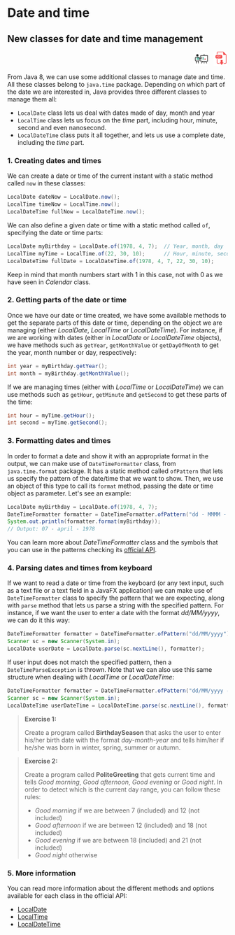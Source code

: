 # Date and time

## New classes for date and time management

<div style="text-align: right">
<a target="_blank" href="slides/08b.html"><img src="../../img/diapositivas.png" width="32" /></a>&nbsp;&nbsp;
<a target="_blank" href="08b.pdf"><img src="../../img/pdf.png" width="32" /></a>
</div>

From Java 8, we can use some additional classes to manage date and time. All these classes belong to `java.time` package. Depending on which part of the date we are interested in, Java provides three different classes to manage them all:

* `LocalDate` class lets us deal with dates made of day, month and year
* `LocalTime` class lets us focus on the *time* part, including hour, minute, second and even nanosecond.
* `LocalDateTime` class puts it all together, and lets us use a complete date, including the *time* part.

### 1. Creating dates and times

We can create a date or time of the current instant with a static method called `now` in these classes:

```java
LocalDate dateNow = LocalDate.now();
LocalTime timeNow = LocalTime.now();
LocalDateTime fullNow = LocalDateTime.now();
```

We can also define a given date or time with a static method called `of`, specifying the date or time parts:

```java
LocalDate myBirthday = LocalDate.of(1978, 4, 7);  // Year, month, day
LocalTime myTime = LocalTime.of(22, 30, 10);      // Hour, minute, second
LocalDateTime fullDate = LocalDateTime.of(1978, 4, 7, 22, 30, 10);
```

Keep in mind that month numbers start with 1 in this case, not with 0 as we have seen in *Calendar* class.

### 2. Getting parts of the date or time

Once we have our date or time created, we have some available methods to get the separate parts of this date or time, depending on the object we are managing (either *LocalDate*, *LocalTime* or *LocalDateTime*). For instance, if we are working with dates (either in *LocalDate* or *LocalDateTime* objects), we have methods such as `getYear`, `getMonthValue` or `getDayOfMonth` to get the year, month number or day, respectively:

```java
int year = myBirthday.getYear();
int month = myBirthday.getMonthValue();
```

If we are managing times (either with *LocalTime* or *LocalDateTime*) we can use methods such as `getHour`, `getMinute` and `getSecond` to get these parts of the time:

```java
int hour = myTime.getHour();
int second = myTime.getSecond();
```

### 3. Formatting dates and times

In order to format a date and show it with an appropriate format in the output, we can make use of `DateTimeFormatter` class, from `java.time.format` package. It has a static method called `ofPattern` that lets us specify the pattern of the date/time that we want to show. Then, we use an object of this type to call its `format` method, passing the date or time object as parameter. Let's see an example:

```java
LocalDate myBirthday = LocalDate.of(1978, 4, 7);
DateTimeFormatter formatter = DateTimeFormatter.ofPattern("dd - MMMM - yyyy");
System.out.println(formatter.format(myBirthday));
// Output: 07 - april - 1978
```

You can learn more about *DateTimeFormatter* class and the symbols that you can use in the patterns checking its [official API](https://docs.oracle.com/javase/8/docs/api/java/time/format/DateTimeFormatter.html).

### 4. Parsing dates and times from keyboard

If we want to read a date or time from the keyboard (or any text input, such as a text file or a text field in a JavaFX application) we can make use of `DateTimeFormatter` class to specify the pattern that we are expecting, along with `parse` method that lets us parse a string with the specified pattern. For instance, if we want the user to enter a date with the format *dd/MM/yyyy*, we can do it this way:

```java
DateTimeFormatter formatter = DateTimeFormatter.ofPattern("dd/MM/yyyy");
Scanner sc = new Scanner(System.in);
LocalDate userDate = LocalDate.parse(sc.nextLine(), formatter);
```

If user input does not match the specified pattern, then a `DateTimeParseException` is thrown. Note that we can also use this same structure when dealing with *LocalTime* or *LocalDateTime*:

```java
DateTimeFormatter formatter = DateTimeFormatter.ofPattern("dd/MM/yyyy - H:m:s");
Scanner sc = new Scanner(System.in);
LocalDateTime userDateTime = LocalDateTime.parse(sc.nextLine(), formatter);
```

> **Exercise 1:**
> 
> Create a program called **BirthdaySeason** that asks the user to enter his/her birth date with the format *day-month-year* and tells him/her if he/she was born in winter, spring, summer or autumn.

> **Exercise 2:**
> 
> Create a program called **PoliteGreeting** that gets current time and tells *Good morning*, *Good afternoon*, *Good evening* or *Good night*. In order to detect which is the current day range, you can follow these rules:
> 
> * *Good morning* if we are between 7 (included) and 12 (not included)
> * *Good afternoon* if we are between 12 (included) and 18 (not included)
> * *Good evening* if we are between 18 (included) and 21 (not included)
> * *Good night* otherwise

### 5. More information

You can read more information about the different methods and options available for each class in the official API:

* [LocalDate](https://docs.oracle.com/javase/8/docs/api/java/time/LocalDate.html)
* [LocalTime](https://docs.oracle.com/javase/8/docs/api/java/time/LocalTime.html)
* [LocalDateTime](https://docs.oracle.com/javase/8/docs/api/java/time/LocalDateTime.html)